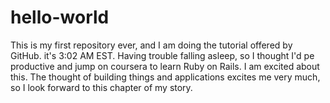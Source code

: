 # hello-world
This is my first repository ever, and I am doing the tutorial offered by GitHub. 
it's 3:02 AM EST. Having trouble falling asleep, so I thought I'd pe productive and jump on coursera to learn Ruby on Rails. 
I am excited about this. The thought of building things and applications excites me very much, so I look forward to this chapter of my story.
